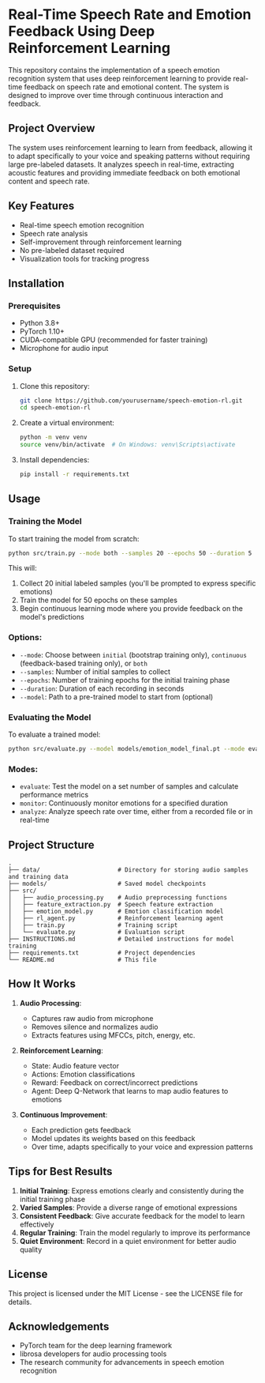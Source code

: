 # Real-Time Speech Rate and Emotion Feedback Using Deep Reinforcement Learning

This repository contains the implementation of a speech emotion recognition system that uses deep reinforcement learning to provide real-time feedback on speech rate and emotional content. The system is designed to improve over time through continuous interaction and feedback.

## Project Overview

The system uses reinforcement learning to learn from feedback, allowing it to adapt specifically to your voice and speaking patterns without requiring large pre-labeled datasets. It analyzes speech in real-time, extracting acoustic features and providing immediate feedback on both emotional content and speech rate.

## Key Features

- Real-time speech emotion recognition
- Speech rate analysis
- Self-improvement through reinforcement learning
- No pre-labeled dataset required
- Visualization tools for tracking progress

## Installation

### Prerequisites

- Python 3.8+
- PyTorch 1.10+
- CUDA-compatible GPU (recommended for faster training)
- Microphone for audio input

### Setup

1. Clone this repository:
   ```bash
   git clone https://github.com/yourusername/speech-emotion-rl.git
   cd speech-emotion-rl
   ```

2. Create a virtual environment:
   ```bash
   python -m venv venv
   source venv/bin/activate  # On Windows: venv\Scripts\activate
   ```

3. Install dependencies:
   ```bash
   pip install -r requirements.txt
   ```

## Usage

### Training the Model

To start training the model from scratch:

```bash
python src/train.py --mode both --samples 20 --epochs 50 --duration 5
```

This will:
1. Collect 20 initial labeled samples (you'll be prompted to express specific emotions)
2. Train the model for 50 epochs on these samples
3. Begin continuous learning mode where you provide feedback on the model's predictions

### Options:

- `--mode`: Choose between `initial` (bootstrap training only), `continuous` (feedback-based training only), or `both`
- `--samples`: Number of initial samples to collect
- `--epochs`: Number of training epochs for the initial training phase
- `--duration`: Duration of each recording in seconds
- `--model`: Path to a pre-trained model to start from (optional)

### Evaluating the Model

To evaluate a trained model:

```bash
python src/evaluate.py --model models/emotion_model_final.pt --mode evaluate --samples 10
```

### Modes:

- `evaluate`: Test the model on a set number of samples and calculate performance metrics
- `monitor`: Continuously monitor emotions for a specified duration
- `analyze`: Analyze speech rate over time, either from a recorded file or in real-time

## Project Structure

```
.
├── data/                      # Directory for storing audio samples and training data
├── models/                    # Saved model checkpoints
├── src/
│   ├── audio_processing.py    # Audio preprocessing functions
│   ├── feature_extraction.py  # Speech feature extraction
│   ├── emotion_model.py       # Emotion classification model
│   ├── rl_agent.py            # Reinforcement learning agent
│   ├── train.py               # Training script
│   └── evaluate.py            # Evaluation script
├── INSTRUCTIONS.md            # Detailed instructions for model training
├── requirements.txt           # Project dependencies
└── README.md                  # This file
```

## How It Works

1. **Audio Processing**: 
   - Captures raw audio from microphone
   - Removes silence and normalizes audio
   - Extracts features using MFCCs, pitch, energy, etc.

2. **Reinforcement Learning**:
   - State: Audio feature vector
   - Actions: Emotion classifications
   - Reward: Feedback on correct/incorrect predictions
   - Agent: Deep Q-Network that learns to map audio features to emotions

3. **Continuous Improvement**:
   - Each prediction gets feedback
   - Model updates its weights based on this feedback
   - Over time, adapts specifically to your voice and expression patterns

## Tips for Best Results

1. **Initial Training**: Express emotions clearly and consistently during the initial training phase
2. **Varied Samples**: Provide a diverse range of emotional expressions
3. **Consistent Feedback**: Give accurate feedback for the model to learn effectively
4. **Regular Training**: Train the model regularly to improve its performance
5. **Quiet Environment**: Record in a quiet environment for better audio quality

## License

This project is licensed under the MIT License - see the LICENSE file for details.

## Acknowledgements

- PyTorch team for the deep learning framework
- librosa developers for audio processing tools
- The research community for advancements in speech emotion recognition 